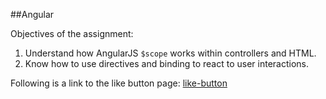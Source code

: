 ##Angular

Objectives of the assignment:
 1. Understand how AngularJS `$scope` works within controllers and HTML.
 2. Know how to use directives and binding to react to user interactions.

Following is a link to the like button page:
[like-button](http://tiy-gracelee-like-button.surge.sh)
